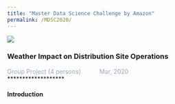 ```yaml
---
title: "Master Data Science Challenge by Amazon"
permalink: /MDSC2020/
---
```


<img src="/cv-portfolio/assets/images/amazon600.png" />

### Weather Impact on Distribution Site Operations
<div style="color:#97AAC3">
  Group Project (4 persons) &nbsp;&nbsp;&nbsp;&nbsp;&nbsp;&nbsp;&nbsp;&nbsp;&nbsp; Mar, 2020
</div>
*******************


#### Introduction
